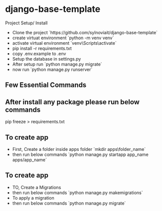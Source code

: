 # django-base-template

Project Setup/ Install
<ul>
<li> Clone the project `https://github.com/sylnoviait/django-base-template`</li>
<li> create virtuat environment `python -m venv venv` </li>
<li> activate virtual environment `venv\Scripts\activate`</li>
<li> pip install -r requirements.txt</li>
<li> copy .env.example to .env</li>



<li> Setup the database in settings.py</li>
<li> After setup run `python manage.py migrate`</li>
<li> now run `python manage.py runserver`</li>
</ul>

<h2>Few Essential Commands</h2>

## After install any package please run below commands

pip freeze > requirements.txt

## To create app 

<ul>
<li> First, Create a folder inside apps folder `mkdir apps\folder_name`</li>
<li> then run below commands `python manage.py startapp app_name apps/app_name` </li>
</ul>


## To create app 

<ul>
<li> TO, Create a Migrations</li>
<li> then run below commands `python manage.py makemigrations` </li>
<li>To apply a migration</li>
<li> then run below commands `python manage.py migrate` </li>

</ul>
